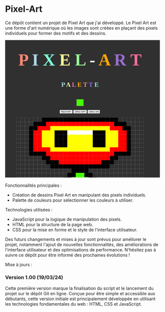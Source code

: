 # Pixel-Art
Ce dépôt contient un projet de Pixel Art que j'ai développé. Le Pixel Art est une forme d'art numérique où les images sont créées en plaçant des pixels individuels pour former des motifs et des dessins.

![Présentation](pictures/screenshots/screenshot.png)

Fonctionnalités principales :

  - Création de dessins Pixel Art en manipulant des pixels individuels.
  - Palette de couleurs pour sélectionner les couleurs à utiliser.
    
Technologies utilisées :

  - JavaScript pour la logique de manipulation des pixels.
  - HTML pour la structure de la page web.
  - CSS pour la mise en forme et le style de l'interface utilisateur.

Des futurs changements et mises à jour sont prévus pour améliorer le projet, notamment l'ajout de nouvelles fonctionnalités, des améliorations de l'interface utilisateur et des optimisations de performance. N'hésitez pas à suivre ce dépôt pour être informé des prochaines évolutions !

Mise à jours :

### Version 1.00 (19/03/24)

Cette première version marque la finalisation du script et le lancement du projet sur le dépôt Git en ligne. Conçue pour être simple et accessible aux débutants, cette version initiale est principalement développée en utilisant les technologies fondamentales du web : HTML, CSS et JavaScript.
